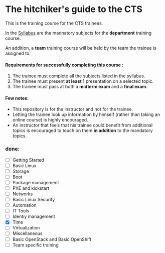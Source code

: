 # The hitchiker's guide to the CTS

This is the training course for the CTS trainees.

In the [Syllabus](./Syllabus.md) are the madnatory subjects for the **department** training course.

An addition, a **team** training course will be held by the team the trainee is assigned to.

#### Requirements for successfully completing this course :
1. The trainee must complete all the subjects listed in the syllabus.
2. The trainee must present **at least 1** presentation on a selected topic.
3. The trainee must pass at both a **midterm exam** and a **final exam**.


#### Few notes:
- This repository is for the instructor and not for the trainee.
- Letting the trainee look up information by himself (rather than taking an online course) is highly encouraged.
- An instructor that feels that his trainee could benefit from additional topics is encouraged to touch on them **in addition** to the mandatory topics.



### **done:**
- [ ]  Getting Started
- [ ]  Basic Linux
- [ ]  Storage
- [ ]  Boot
- [ ]  Package management
- [ ]  PXE and kickstart
- [ ]  Networks
- [ ]  Basic Linux Security
- [ ]  Automation
- [ ]  IT Tools
- [ ]  Identiy management
- [x]  Time
- [ ]  Virtualization
- [ ]  Miscellaneous
- [ ]  Basic OpenStack and Basic OpenShift
- [ ]  Team specific training
